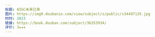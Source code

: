 ```yaml
---
标题: AIGC未来已来
图片: https://img9.doubanio.com/view/subject/s/public/s34497135.jpg
时时: 2023
链接: https://book.douban.com/subject/36353934/
评价: 3★★★
---
```

